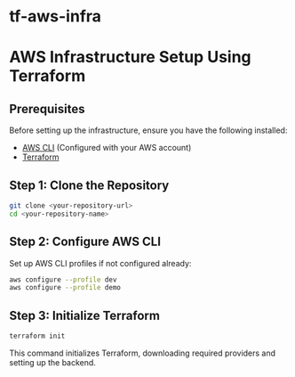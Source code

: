 # tf-aws-infra

# AWS Infrastructure Setup Using Terraform

## Prerequisites
Before setting up the infrastructure, ensure you have the following installed:

- [AWS CLI](https://aws.amazon.com/cli/) (Configured with your AWS account)
- [Terraform](https://developer.hashicorp.com/terraform/downloads)

## Step 1: Clone the Repository
```bash
git clone <your-repository-url>
cd <your-repository-name>
```

## Step 2: Configure AWS CLI
Set up AWS CLI profiles if not configured already:
```bash
aws configure --profile dev
aws configure --profile demo
```

## Step 3: Initialize Terraform
```bash
terraform init
```
This command initializes Terraform, downloading required providers and setting up the backend.
